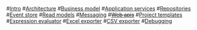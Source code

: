#[Intro](intro.md)
#[Architecture](architecture.md)
#[Business model](domain_model.md)
#[Application services](application_services.md)
#[Repositories](repositories.md)
#[Event store](event_store.md)
#[Read models](read_models.md)
#[Messaging](messaging.md)
#[~~Web apis~~](intro.md)
#[Project templates](project_templates.md)
#[Expression evaluator](expression_evaluator.md)
#[Excel exporter](excel_exporter.md)
#[CSV exporter](csv_exporter.md)
#[Debugging](debugging.md)
